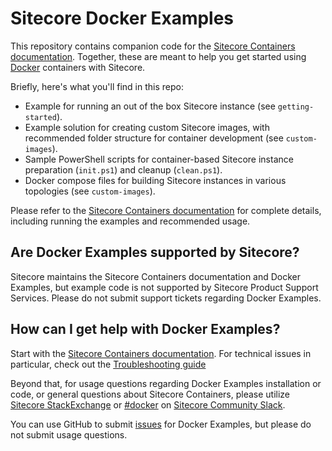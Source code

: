 # Sitecore Docker Examples

This repository contains companion code for the [Sitecore Containers documentation](https://doc.sitecore.com/xp/en/developers/latest/developer-tools/containers-in-sitecore-development.html). Together, these are meant to help you get started using [Docker](https://www.docker.com/) containers with Sitecore.

Briefly, here's what you'll find in this repo:

* Example for running an out of the box Sitecore instance (see `getting-started`).
* Example solution for creating custom Sitecore images, with recommended folder structure for container development (see `custom-images`).
* Sample PowerShell scripts for container-based Sitecore instance preparation (`init.ps1`) and cleanup (`clean.ps1`).
* Docker compose files for building Sitecore instances in various topologies (see `custom-images`).

Please refer to the [Sitecore Containers documentation](https://doc.sitecore.com/xp/en/developers/latest/developer-tools/containers-in-sitecore-development.html) for complete details, including running the examples and recommended usage.

## Are Docker Examples supported by Sitecore?

Sitecore maintains the Sitecore Containers documentation and Docker Examples, but example code is not supported by Sitecore Product Support Services. Please do not submit support tickets regarding Docker Examples.

## How can I get help with Docker Examples?

Start with the [Sitecore Containers documentation](https://doc.sitecore.com/xp/en/developers/latest/developer-tools/containers-in-sitecore-development.html). For technical issues in particular, check out the [Troubleshooting guide](https://doc.sitecore.com/xp/en/developers/latest/developer-tools/troubleshooting-docker.html)

Beyond that, for usage questions regarding Docker Examples installation or code, or general questions about Sitecore Containers, please utilize [Sitecore StackExchange](https://sitecore.stackexchange.com/questions/tagged/docker) or [#docker](https://sitecorechat.slack.com/messages/docker) on [Sitecore Community Slack](https://sitecore.chat/).

You can use GitHub to submit [issues](https://github.com/Sitecore/docker-examples/issues/new) for Docker Examples, but please do not submit usage questions.